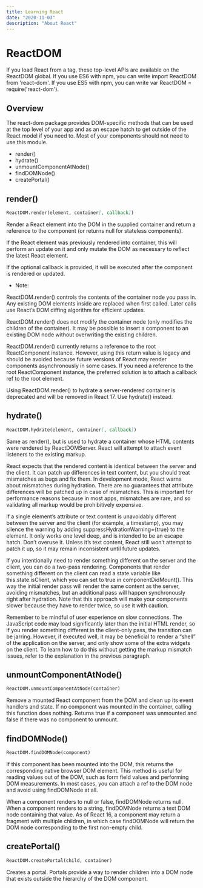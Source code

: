```yaml
---
title: Learning React
date: "2020-11-03"
description: "About React"
---
```


# ReactDOM

If you load React from a tag, these top-level APIs are available on the ReactDOM global. If you use ES6 with npm, you can write import ReactDOM from 'react-dom'. If you use ES5 with npm, you can write var ReactDOM = require('react-dom').

## Overview

The react-dom package provides DOM-specific methods that can be used at the top level of your app and as an escape hatch to get outside of the React model if you need to. Most of your components should not need to use this module.

- render()
- hydrate()
- unmountComponentAtNode()
- findDOMNode()
- createPortal()

## render()

```markdown
ReactDOM.render(element, container[, callback])
```

Render a React element into the DOM in the supplied container and return a reference to the component (or returns null for stateless components).

If the React element was previously rendered into container, this will perform an update on it and only mutate the DOM as necessary to reflect the latest React element.

If the optional callback is provided, it will be executed after the component is rendered or updated.

- Note:

ReactDOM.render() controls the contents of the container node you pass in. Any existing DOM elements inside are replaced when first called. Later calls use React’s DOM diffing algorithm for efficient updates.

ReactDOM.render() does not modify the container node (only modifies the children of the container). It may be possible to insert a component to an existing DOM node without overwriting the existing children.

ReactDOM.render() currently returns a reference to the root ReactComponent instance. However, using this return value is legacy and should be avoided because future versions of React may render components asynchronously in some cases. If you need a reference to the root ReactComponent instance, the preferred solution is to attach a callback ref to the root element.

Using ReactDOM.render() to hydrate a server-rendered container is deprecated and will be removed in React 17. Use hydrate() instead.

## hydrate()

```markdown
ReactDOM.hydrate(element, container[, callback])
```

Same as render(), but is used to hydrate a container whose HTML contents were rendered by ReactDOMServer. React will attempt to attach event listeners to the existing markup.

React expects that the rendered content is identical between the server and the client. It can patch up differences in text content, but you should treat mismatches as bugs and fix them. In development mode, React warns about mismatches during hydration. There are no guarantees that attribute differences will be patched up in case of mismatches. This is important for performance reasons because in most apps, mismatches are rare, and so validating all markup would be prohibitively expensive.

if a single element’s attribute or text content is unavoidably different between the server and the client (for example, a timestamp), you may silence the warning by adding suppressHydrationWarning={true} to the element. It only works one level deep, and is intended to be an escape hatch. Don’t overuse it. Unless it’s text content, React still won’t attempt to patch it up, so it may remain inconsistent until future updates.

If you intentionally need to render something different on the server and the client, you can do a two-pass rendering. Components that render something different on the client can read a state variable like this.state.isClient, which you can set to true in componentDidMount(). This way the initial render pass will render the same content as the server, avoiding mismatches, but an additional pass will happen synchronously right after hydration. Note that this approach will make your components slower because they have to render twice, so use it with caution.

Remember to be mindful of user experience on slow connections. The JavaScript code may load significantly later than the initial HTML render, so if you render something different in the client-only pass, the transition can be jarring. However, if executed well, it may be beneficial to render a “shell” of the application on the server, and only show some of the extra widgets on the client. To learn how to do this without getting the markup mismatch issues, refer to the explanation in the previous paragraph.

## unmountComponentAtNode()

```markdown
ReactDOM.unmountComponentAtNode(container)
```

Remove a mounted React component from the DOM and clean up its event handlers and state. If no component was mounted in the container, calling this function does nothing. Returns true if a component was unmounted and false if there was no component to unmount.

## findDOMNode()

```markdown
ReactDOM.findDOMNode(component)
```

If this component has been mounted into the DOM, this returns the corresponding native browser DOM element. This method is useful for reading values out of the DOM, such as form field values and performing DOM measurements. In most cases, you can attach a ref to the DOM node and avoid using findDOMNode at all.

When a component renders to null or false, findDOMNode returns null. When a component renders to a string, findDOMNode returns a text DOM node containing that value. As of React 16, a component may return a fragment with multiple children, in which case findDOMNode will return the DOM node corresponding to the first non-empty child.

## createPortal()

```markdown
ReactDOM.createPortal(child, container)
```

Creates a portal. Portals provide a way to render children into a DOM node that exists outside the hierarchy of the DOM component.
